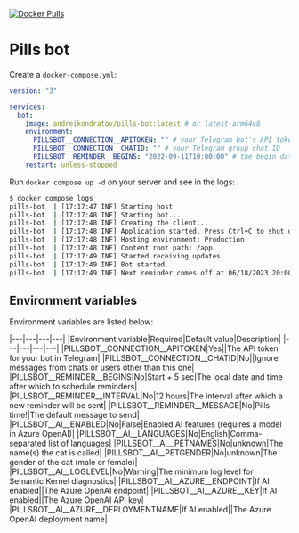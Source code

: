 [![Docker Pulls](https://img.shields.io/docker/pulls/andreikondratov/pills-bot)](https://hub.docker.com/r/andreikondratov/pills-bot)

# Pills bot

Create a `docker-compose.yml`:

```yml
version: "3"

services:
  bot:
    image: andreikondratov/pills-bot:latest # or latest-arm64v8
    environment:
      PILLSBOT__CONNECTION__APITOKEN: "" # your Telegram bot's API token
      PILLSBOT__CONNECTION__CHATID: "" # your Telegram group chat ID
      PILLSBOT__REMINDER__BEGINS: "2022-09-11T10:00:00" # the begin date and time (local)
    restart: unless-stopped
```

Run `docker compose up -d` on your server and see in the logs:

```sh
$ docker compose logs
pills-bot  | [17:17:47 INF] Starting host
pills-bot  | [17:17:48 INF] Starting bot...
pills-bot  | [17:17:48 INF] Creating the client...
pills-bot  | [17:17:48 INF] Application started. Press Ctrl+C to shut down.
pills-bot  | [17:17:48 INF] Hosting environment: Production
pills-bot  | [17:17:48 INF] Content root path: /app
pills-bot  | [17:17:49 INF] Started receiving updates.
pills-bot  | [17:17:49 INF] Bot started.
pills-bot  | [17:17:49 INF] Next reminder comes off at 06/18/2023 20:00:00
```

## Environment variables

Environment variables are listed below:

|---|---|---|---|
|Environment variable|Required|Default value|Description|
|---|---|---|---|
|PILLSBOT__CONNECTION__APITOKEN|Yes||The API token for your bot in Telegram|
|PILLSBOT__CONNECTION__CHATID|No||Ignore messages from chats or users other than this one|
|PILLSBOT__REMINDER__BEGINS|No|Start + 5 sec|The local date and time after which to schedule reminders|
|PILLSBOT__REMINDER__INTERVAL|No|12 hours|The interval after which a new reminder will be sent|
|PILLSBOT__REMINDER__MESSAGE|No|Pills time!|The default message to send|
|PILLSBOT__AI__ENABLED|No|False|Enabled AI features (requires a model in Azure OpenAI)|
|PILLSBOT__AI__LANGUAGES|No|English|Comma-separated list of languages|
|PILLSBOT__AI__PETNAMES|No|unknown|The name(s) the cat is called|
|PILLSBOT__AI__PETGENDER|No|unknown|The gender of the cat (male or female)|
|PILLSBOT__AI__LOGLEVEL|No|Warning|The minimum log level for Semantic Kernel diagnostics|
|PILLSBOT__AI__AZURE__ENDPOINT|If AI enabled||The Azure OpenAI endpoint|
|PILLSBOT__AI__AZURE__KEY|If AI enabled||The Azure OpenAI API key|
|PILLSBOT__AI__AZURE__DEPLOYMENTNAME|If AI enabled||The Azure OpenAI deployment name|
